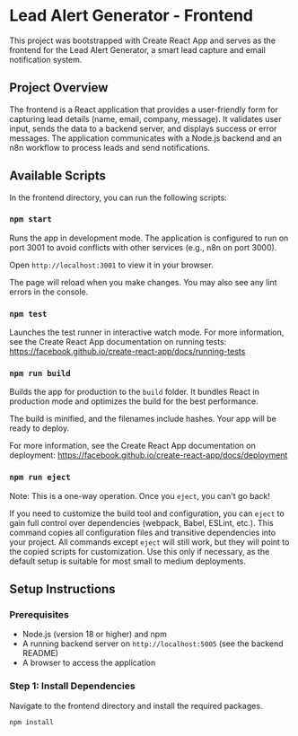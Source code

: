 # Lead Alert Generator - Frontend

This project was bootstrapped with Create React App and serves as the frontend for the Lead Alert Generator, a smart lead capture and email notification system.

## Project Overview

The frontend is a React application that provides a user-friendly form for capturing lead details (name, email, company, message). It validates user input, sends the data to a backend server, and displays success or error messages. The application communicates with a Node.js backend and an n8n workflow to process leads and send notifications.

## Available Scripts

In the frontend directory, you can run the following scripts:

### `npm start`

Runs the app in development mode. The application is configured to run on port 3001 to avoid conflicts with other services (e.g., n8n on port 3000).

Open `http://localhost:3001` to view it in your browser.

The page will reload when you make changes. You may also see any lint errors in the console.

### `npm test`

Launches the test runner in interactive watch mode. For more information, see the Create React App documentation on running tests: https://facebook.github.io/create-react-app/docs/running-tests

### `npm run build`

Builds the app for production to the `build` folder. It bundles React in production mode and optimizes the build for the best performance.

The build is minified, and the filenames include hashes. Your app will be ready to deploy.

For more information, see the Create React App documentation on deployment: https://facebook.github.io/create-react-app/docs/deployment

### `npm run eject`

Note: This is a one-way operation. Once you `eject`, you can't go back!

If you need to customize the build tool and configuration, you can `eject` to gain full control over dependencies (webpack, Babel, ESLint, etc.). This command copies all configuration files and transitive dependencies into your project. All commands except `eject` will still work, but they will point to the copied scripts for customization. Use this only if necessary, as the default setup is suitable for most small to medium deployments.

## Setup Instructions

### Prerequisites

- Node.js (version 18 or higher) and npm
- A running backend server on `http://localhost:5005` (see the backend README)
- A browser to access the application

### Step 1: Install Dependencies

Navigate to the frontend directory and install the required packages.

```bash
npm install
